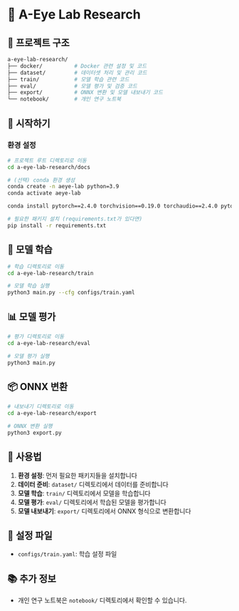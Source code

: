 # 👀 A-Eye Lab Research

## 📁 프로젝트 구조

```bash
a-eye-lab-research/
├── docker/          # Docker 관련 설정 및 코드
├── dataset/         # 데이터셋 처리 및 관리 코드
├── train/           # 모델 학습 관련 코드
├── eval/            # 모델 평가 및 검증 코드
├── export/          # ONNX 변환 및 모델 내보내기 코드
└── notebook/        # 개인 연구 노트북
```

## 🚀 시작하기

### 환경 설정

```bash
# 프로젝트 루트 디렉토리로 이동
cd a-eye-lab-research/docs

# (선택) conda 환경 생성
conda create -n aeye-lab python=3.9
conda activate aeye-lab

conda install pytorch==2.4.0 torchvision==0.19.0 torchaudio==2.4.0 pytorch-cuda=12.1 -c pytorch -c nvidia

# 필요한 패키지 설치 (requirements.txt가 있다면)
pip install -r requirements.txt
```

## 🎯 모델 학습

```bash
# 학습 디렉토리로 이동
cd a-eye-lab-research/train

# 모델 학습 실행
python3 main.py --cfg configs/train.yaml
```

## 📊 모델 평가

```bash
# 평가 디렉토리로 이동
cd a-eye-lab-research/eval

# 모델 평가 실행
python3 main.py
```

## 📦 ONNX 변환

```bash
# 내보내기 디렉토리로 이동
cd a-eye-lab-research/export

# ONNX 변환 실행
python3 export.py
```

## 📝 사용법

1. **환경 설정**: 먼저 필요한 패키지들을 설치합니다
2. **데이터 준비**: `dataset/` 디렉토리에서 데이터를 준비합니다
3. **모델 학습**: `train/` 디렉토리에서 모델을 학습합니다
4. **모델 평가**: `eval/` 디렉토리에서 학습된 모델을 평가합니다
5. **모델 내보내기**: `export/` 디렉토리에서 ONNX 형식으로 변환합니다

## 🔧 설정 파일

- `configs/train.yaml`: 학습 설정 파일

## 📚 추가 정보

- 개인 연구 노트북은 `notebook/` 디렉토리에서 확인할 수 있습니다.
